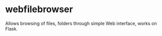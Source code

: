 # webfilebrowser

Allows browsing of files, folders through simple Web interface, works on Flask.


